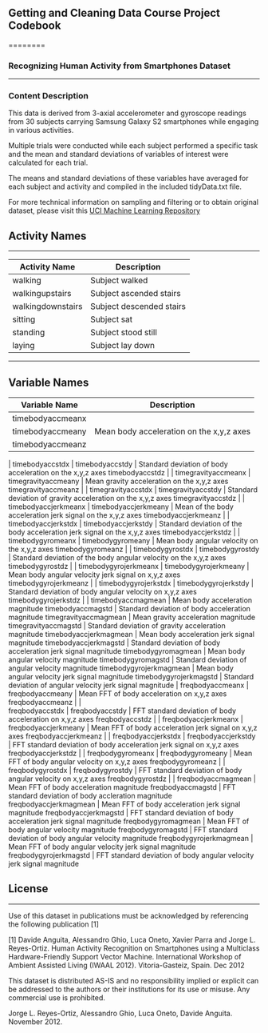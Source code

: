 ## Getting and Cleaning Data Course Project Codebook
========
### Recognizing Human Activity from Smartphones Dataset 
----
### Content Description

This data is derived from 3-axial accelerometer and gyroscope readings from 30 subjects carrying Samsung Galaxy S2 smartphones while engaging in various activities.

Multiple trials were conducted while each subject performed a specific task and the mean and standard deviations of variables of interest were calculated for each trial.

The means and standard deviations of these variables have averaged for each subject and activity and compiled in the included tidyData.txt file.

For more technical information on sampling and filtering or to obtain original dataset, please visit this [UCI Machine Learning Repository][id]

## Activity Names
----
Activity Name | Description
----------|----------
walking | Subject walked
walkingupstairs | Subject ascended stairs
walkingdownstairs | Subject descended stairs
sitting | Subject sat
standing | Subject stood still
laying | Subject lay down

----
## Variable Names
Variable Name | Description
----|----
timebodyaccmeanx |
timebodyaccmeany | Mean body acceleration on the x,y,z axes
timebodyaccmeanz |
 | 
timebodyaccstdx |
timebodyaccstdy | Standard deviation of body acceleration on the x,y,z axes
timebodyaccstdz |
  |
timegravityaccmeanx |
timegravityaccmeany | Mean gravity acceleration on the x,y,z axes
timegravityaccmeanz |
  |
timegravityaccstdx |
timegravityaccstdy | Standard deviation of gravity acceleration on the x,y,z axes
timegravityaccstdz |
  |
timebodyaccjerkmeanx |
timebodyaccjerkmeany | Mean of the body acceleration jerk signal on the x,y,z axes
timebodyaccjerkmeanz | 
  |
timebodyaccjerkstdx |
timebodyaccjerkstdy | Standard deviation of the body acceleration jerk signal on the x,y,z axes
timebodyaccjerkstdz |
  |
timebodygyromeanx |
timebodygyromeany | Mean body angular velocity on the x,y,z axes
timebodygyromeanz |
  |
timebodygyrostdx |
timebodygyrostdy | Standard deviation of the body angular velocity on the x,y,z axes
timebodygyrostdz |
  |
timebodygyrojerkmeanx |
timebodygyrojerkmeany | Mean body angular velocity jerk signal on x,y,z axes
timebodygyrojerkmeanz |
  |
timebodygyrojerkstdx |
timebodygyrojerkstdy | Standard deviation of body angular velocity on x,y,z axes
timebodygyrojerkstdz |
  |
timebodyaccmagmean |   Mean body acceleration magnitude
timebodyaccmagstd | Standard deviation of body acceleration magnitude
timegravityaccmagmean | Mean gravity acceleration magnitude
timegravityaccmagstd | Standard deviation of gravity acceleration magnitude
timebodyaccjerkmagmean | Mean body acceleration jerk signal magnitude
timebodyaccjerkmagstd | Standard deviation of body acceleration jerk signal magnitude
timebodygyromagmean | Mean body angular velocity magnitude
timebodygyromagstd | Standard deviation of angular velocity magnitude
timebodygyrojerkmagmean | Mean body angular velocity jerk signal magnitude
timebodygyrojerkmagstd | Standard deviation of angular velocity jerk signal magnitude
  |
freqbodyaccmeanx |
freqbodyaccmeany | Mean FFT of body acceleration on x,y,z axes
freqbodyaccmeanz |
  |  
freqbodyaccstdx |
freqbodyaccstdy | FFT standard deviation of body acceleration on x,y,z axes
freqbodyaccstdz |
  |
freqbodyaccjerkmeanx |
freqbodyaccjerkmeany | Mean FFT of body acceleration jerk signal on x,y,z axes
freqbodyaccjerkmeanz |
  |
freqbodyaccjerkstdx |
freqbodyaccjerkstdy | FFT standard deviation of body acceleration jerk signal on x,y,z axes
freqbodyaccjerkstdz |
  |
freqbodygyromeanx | 
freqbodygyromeany | Mean FFT of body angular velocity on x,y,z axes
freqbodygyromeanz |
  |
freqbodygyrostdx |
freqbodygyrostdy |	FFT standard deviation of body angular velocity on x,y,z axes
freqbodygyrostdz |
  |
freqbodyaccmagmean | Mean FFT of body acceleration magnitude
freqbodyaccmagstd | FFT standard deviation of body accleration magnitude
freqbodyaccjerkmagmean | Mean FFT of body acceleration jerk signal magnitude
freqbodyaccjerkmagstd | FFT standard deviation of body acceleration jerk signal magnitude
freqbodygyromagmean | Mean FFT of body angular velocity magnitude
freqbodygyromagstd | FFT standard deviation of body angular velocity magnitude
freqbodygyrojerkmagmean | Mean FFT of body angular velocity jerk signal magnitude
freqbodygyrojerkmagstd | FFT standard deviation of body angular velocity jerk signal magnitude

## License
----
Use of this dataset in publications must be acknowledged by referencing the following publication [1] 

[1] Davide Anguita, Alessandro Ghio, Luca Oneto, Xavier Parra and Jorge L. Reyes-Ortiz. Human Activity Recognition on Smartphones using a Multiclass Hardware-Friendly Support Vector Machine. International Workshop of Ambient Assisted Living (IWAAL 2012). Vitoria-Gasteiz, Spain. Dec 2012

This dataset is distributed AS-IS and no responsibility implied or explicit can be addressed to the authors or their institutions for its use or misuse. Any commercial use is prohibited.

Jorge L. Reyes-Ortiz, Alessandro Ghio, Luca Oneto, Davide Anguita. November 2012.

[id]:http://archive.ics.uci.edu/ml/datasets/Human+Activity+Recognition+Using+Smartphones